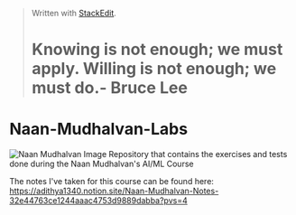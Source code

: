 > Written with [StackEdit](https://stackedit.io/).
> # Knowing is not enough; we must apply. Willing is not enough; we must do.- Bruce Lee

# Naan-Mudhalvan-Labs
![Naan Mudhalvan Image](https://i.postimg.cc/qvr7hbZC/logo-d52ff4c5.png)
Repository that contains the exercises and tests done during the Naan Mudhalvan's AI/ML Course

The notes I've taken for this course can be found here: https://adithya1340.notion.site/Naan-Mudhalvan-Notes-32e44763ce1244aaac4753d9889dabba?pvs=4
